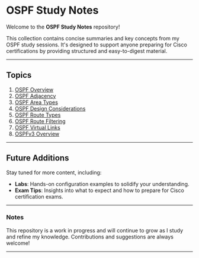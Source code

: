 # OSPF Study Notes  

Welcome to the **OSPF Study Notes** repository! 

This collection contains concise summaries and key concepts from my OSPF study sessions. It's designed to support anyone preparing for Cisco certifications by providing structured and easy-to-digest material.  

---

## Topics  

1. [OSPF Overview](ospf-overview.md)  
2. [OSPF Adjacency](ospf-adjacency.md)  
3. [OSPF Area Types](ospf-area-types.md)  
4. [OSPF Design Considerations](ospf-design.md)  
5. [OSPF Route Types](ospf-route-types.md)  
6. [OSPF Route Filtering](ospf-route-filtering.md)  
7. [OSPF Virtual Links](ospf-virtual-link.md)  
8. [OSPFv3 Overview](ospfv3-overview.md)  

---

## Future Additions  

Stay tuned for more content, including:  
- **Labs**: Hands-on configuration examples to solidify your understanding.  
- **Exam Tips**: Insights into what to expect and how to prepare for Cisco certification exams.  

---

### Notes  

This repository is a work in progress and will continue to grow as I study and refine my knowledge. Contributions and suggestions are always welcome!  

---

